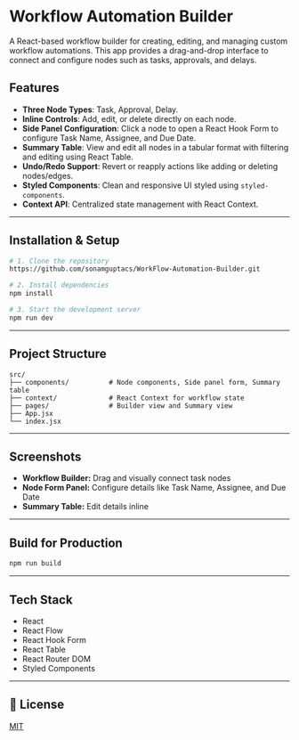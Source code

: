 # Workflow Automation Builder

A React-based workflow builder for creating, editing, and managing custom workflow automations. This app provides a drag-and-drop interface to connect and configure nodes such as tasks, approvals, and delays.

## Features

-  **Three Node Types**: Task, Approval, Delay.
-  **Inline Controls**: Add, edit, or delete directly on each node.
-  **Side Panel Configuration**: Click a node to open a React Hook Form to configure Task Name, Assignee, and Due Date.
-  **Summary Table**: View and edit all nodes in a tabular format with filtering and editing using React Table.
-  **Undo/Redo Support**: Revert or reapply actions like adding or deleting nodes/edges.
-  **Styled Components**: Clean and responsive UI styled using `styled-components`.
-  **Context API**: Centralized state management with React Context.

---

##  Installation & Setup

```bash
# 1. Clone the repository
https://github.com/sonamguptacs/WorkFlow-Automation-Builder.git

# 2. Install dependencies
npm install

# 3. Start the development server
npm run dev
```

---

##  Project Structure

```
src/
├── components/          # Node components, Side panel form, Summary table
├── context/             # React Context for workflow state
├── pages/               # Builder view and Summary view
├── App.jsx
└── index.jsx
```

---

##  Screenshots

- **Workflow Builder:** Drag and visually connect task nodes
- **Node Form Panel:** Configure details like Task Name, Assignee, and Due Date
- **Summary Table:** Edit details inline

---

##  Build for Production

```bash
npm run build
```

---

##  Tech Stack

- React
- React Flow
- React Hook Form
- React Table
- React Router DOM
- Styled Components

---

## 📄 License
[MIT](LICENSE)

